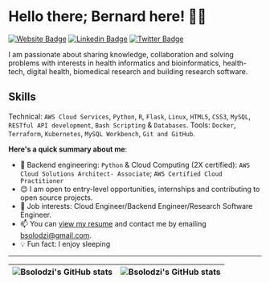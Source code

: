 # Hello there; Bernard here! 👋🏾

[![Website Badge](https://img.shields.io/badge/-BSOLODZI-000000?style=for-the-badge&logo=Google-Chrome&logoColor=white&link=https://https://linktr.ee/BSOLODZI)](https://linktr.ee/BSOLODZI) [![Linkedin Badge](https://img.shields.io/badge/bernard_kwame_solodzi-blue?style=for-the-badge&logo=Linkedin&logoColor=white&link=https://www.linkedin.com/in/bernard-kwame-solodzi)](https://www.linkedin.com/in/bernard-kwame-solodzi) [![Twitter Badge](https://img.shields.io/badge/-@boss_assignment-1ca0f1?style=for-the-badge&logo=twitter&logoColor=white&link=https://twitter.com/boss_assignment)](https://twitter.com/boss_assignment)

I am passionate about sharing knowledge, collaboration and solving problems with interests in health informatics and bioinformatics, health-tech, digital health, biomedical research and building research software.

## Skills
Technical: `AWS Cloud Services`, `Python`, `R`, `Flask`, `Linux`, `HTML5`, `CSS3`, `MySQL`, `RESTful API development`, `Bash Scripting` & `Databases`.
Tools: `Docker`, `Terraform`, `Kubernetes`, `MySQL Workbench`, `Git and GitHub`.

**Here's a quick summary about me**:

- 🌱 Backend engineering: `Python` & Cloud Computing (2X certified): `AWS Cloud Solutions Architect- Associate`; `AWS Certified Cloud Practitioner` 
- 😊 I am open to entry-level opportunities, internships and contributing to open source projects.
- 💼 Job interests: Cloud Engineer/Backend Engineer/Research Software Engineer.
- 📫 You can [view my resume](https://www.linkedin.com/in/bernard-kwame-solodzi) and contact me by emailing bsolodzi@gmail.com.
- 💡 Fun fact: I enjoy sleeping

---

| <img align="center" src="https://github-readme-stats.vercel.app/api?username=Bsolodzi&show_icons=true&include_all_commits=true&hide_border=true" alt="Bsolodzi's GitHub stats" /> | <img align="center" src="https://github-readme-stats.vercel.app/api/top-langs/?username=Bsolodzi&langs_count=8&layout=compact&hide_border=true" alt="Bsolodzi's GitHub stats" /> |
| ------------- | ------------- |
